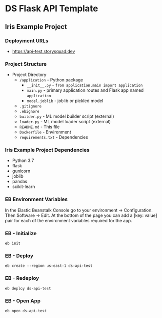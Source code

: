 # DS Flask API Template
## Iris Example Project


### Deployment URLs
- https://api-test.storysquad.dev

### Project Structure
- Project Directory
    - `/application` - Python package
        - `__init__.py` - `from application.main import application`
        - `main.py` - primary application routes and Flask app named `application`
        - `model.joblib` - joblib or pickled model
    - `.gitignore`
    - `.ebignore`
    - `builder.py` - ML model builder script (external)
    - `loader.py` - ML model loader script (external)
    - `README.md` - This file
    - `Dockerfile` - Environment
    - `requirements.txt` - Dependencies

### Iris Example Project Dependencies
- Python 3.7
- flask
- gunicorn
- joblib
- pandas
- scikit-learn

### EB Environment Variables
In the Elastic Beanstalk Console go to your environment -> Configuration. Then
Software -> Edit. At the bottom of the page you can add a [key: value] pair for 
each of the environment variables required for the app.

### EB - Initialize
`eb init`

### EB - Deploy
`eb create --region us-east-1 ds-api-test`

### EB - Redeploy
`eb deploy ds-api-test`

### EB - Open App
`eb open ds-api-test`
